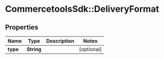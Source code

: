 # CommercetoolsSdk::DeliveryFormat

## Properties
Name | Type | Description | Notes
------------ | ------------- | ------------- | -------------
**type** | **String** |  | [optional] 

